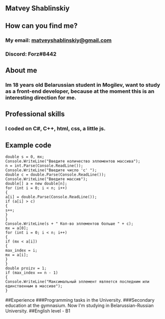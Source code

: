 ## Matvey Shablinskiy
## How can you find me?
### My email: matveyshablinskiy@gmail.com
### Discord: Forz#8442
## About me
### Im 18 years old Belarussian student in Mogilev, want to study as a front-end developer, because at the moment this is an interesting direction for me.
## Professional skills
### I coded on C#, C++, html, css, a little js.
## Example code

``` int q, n, с, e, max_index = 0;
double s = 0, mx;
Console.WriteLine("Введите количество эллементов массива");
n = int.Parse(Console.ReadLine());
Console.WriteLine("Введите число 'c' ");
double c = double.Parse(Console.ReadLine());
Console.WriteLine("Введите массив");
double[] a = new double[n];
for (int i = 0; i < n; i++)
{
a[i] = double.Parse(Console.ReadLine());
if (a[i] > c)
{
s++;
}
}
Console.WriteLine(s + " Кол-во эллементов больше " + c);
mx = a[0];
for (int i = 0; i < n; i++)
{
if (mx < a[i])
{
max_index = i;
mx = a[i];
}
}
double proizv = 1;
if (max_index == n - 1)
{
Console.WriteLine("Максимальный эллемент является последним или единственным в массиве");
}
```
##Experience
###Programming tasks in the University.
###Secondary education at the gymnasium. Now I'm studying in Belarussian-Russian University.
##English level - B1
